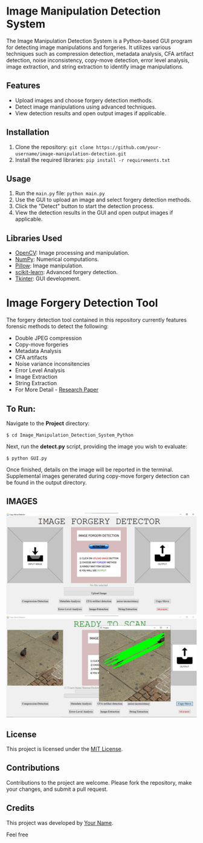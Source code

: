 # Image Manipulation Detection System

The Image Manipulation Detection System is a Python-based GUI program for detecting image manipulations and forgeries. It utilizes various techniques such as compression detection, metadata analysis, CFA artifact detection, noise inconsistency, copy-move detection, error level analysis, image extraction, and string extraction to identify image manipulations.

## Features

- Upload images and choose forgery detection methods.
- Detect image manipulations using advanced techniques.
- View detection results and open output images if applicable.

## Installation

1. Clone the repository: `git clone https://github.com/your-username/image-manipulation-detection.git`
2. Install the required libraries: `pip install -r requirements.txt`

## Usage

1. Run the `main.py` file: `python main.py`
2. Use the GUI to upload an image and select forgery detection methods.
3. Click the "Detect" button to start the detection process.
4. View the detection results in the GUI and open output images if applicable.

## Libraries Used

- [OpenCV](https://opencv.org/): Image processing and manipulation.
- [NumPy](https://numpy.org/): Numerical computations.
- [Pillow](https://python-pillow.org/): Image manipulation.
- [scikit-learn](https://scikit-learn.org/): Advanced forgery detection.
- [Tkinter](https://docs.python.org/3/library/tkinter.html): GUI development.


# Image Forgery Detection Tool
The forgery detection tool contained in this repository currently features forensic methods to detect the following:

- Double JPEG compression
- Copy-move forgeries
- Metadata Analysis
- CFA artifacts
- Noise variance inconsitencies
- Error Level Analysis
- Image Extraction
- String Extraction
- For More Detail - [Research Paper](https://journals.grdpublications.com/index.php/ijprse/article/view/537/507)

## To Run:
<!-- Place any(JPEG) images that you wish to analyze into the **image** folder Present in the Project directory. -->

Navigate to the **Project** directory:
```
$ cd Image_Manipulation_Detection_System_Python
```

Next, run the **detect.py** script, providing the image you wish to evaluate:
```
$ python GUI.py
```

Once finished, details on the image will be reported in the terminal. Supplemental images generated during copy-move forgery detection can be found in the output directory.

##  IMAGES
<img src="Screenshot/1.jpg">
<img src="Screenshot/2.jpg">

## License

This project is licensed under the [MIT License](LICENSE).

## Contributions

Contributions to the project are welcome. Please fork the repository, make your changes, and submit a pull request.

## Credits

This project was developed by [Your Name](https://github.com/your-username).

Feel free
